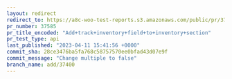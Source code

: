```yaml
---
layout: redirect
redirect_to: https://a8c-woo-test-reports.s3.amazonaws.com/public/pr/37585/api/index.html
pr_number: 37585
pr_title_encoded: "Add+track+inventory+field+to+inventory+section"
pr_test_type: api
last_published: "2023-04-11 15:41:56 +0000"
commit_sha: 28ce3476ba5fa768c58757570ee0bfad43d07e9f
commit_message: "Change multiple to false"
branch_name: add/37400
---
```

